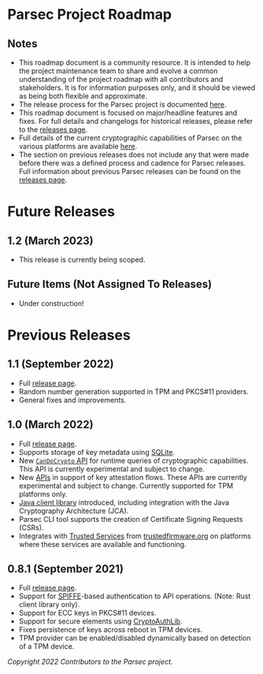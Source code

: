 # Parsec Project Roadmap

## Notes

- This roadmap document is a community resource. It is intended to help the project maintenance team
   to share and evolve a common understanding of the project roadmap with all contributors and
   stakeholders. It is for information purposes only, and it should be viewed as being both flexible
   and approximate.
- The release process for the Parsec project is documented
   [here](https://parallaxsecond.github.io/parsec-book/contributing/release_process.html).
- This roadmap document is focused on major/headline features and fixes. For full details and
   changelogs for historical releases, please refer to the [releases
   page](https://github.com/parallaxsecond/parsec/releases).
- Full details of the current cryptographic capabilities of Parsec on the various platforms are
   available
   [here](https://parallaxsecond.github.io/parsec-book/parsec_client/operations/service_api_coverage.html).
- The section on previous releases does not include any that were made before there was a defined
   process and cadence for Parsec releases. Full information about previous Parsec releases can be
   found on the [releases page](https://github.com/parallaxsecond/parsec/releases).

# Future Releases

## 1.2 (March 2023)

- This release is currently being scoped.

## Future Items (Not Assigned To Releases)

- Under construction!

# Previous Releases

## 1.1 (September 2022)

- Full [release page](https://github.com/parallaxsecond/parsec/releases/tag/1.1.0).
- Random number generation supported in TPM and PKCS#11 providers.
- General fixes and improvements.

## 1.0 (March 2022)

- Full [release page](https://github.com/parallaxsecond/parsec/releases/tag/1.0.0).
- Supports storage of key metadata using [SQLite](https://www.sqlite.org/index.html).
- New [`CanDoCrypto`
   API](https://parallaxsecond.github.io/parsec-book/parsec_client/operations/can_do_crypto.html)
   for runtime queries of cryptographic capabilities. This API is currently experimental and subject
   to change.
- New [APIs](https://parallaxsecond.github.io/parsec-book/parsec_client/operations/attest_key.html)
   in support of key attestation flows. These APIs are currently experimental and subject to change.
   Currently supported for TPM platforms only.
- [Java client library](https://github.com/parallaxsecond/parsec-client-java) introduced, including
   integration with the Java Cryptography Architecture (JCA).
- Parsec CLI tool supports the creation of Certificate Signing Requests (CSRs).
- Integrates with [Trusted Services](https://www.trustedfirmware.org/projects/trusted-services/)
   from [trustedfirmware.org](https://www.trustedfirmware.org) on platforms where these services are
   available and functioning.

## 0.8.1 (September 2021)

- Full [release page](https://github.com/parallaxsecond/parsec/releases/tag/0.8.1).
- Support for [SPIFFE](https://spiffe.io)-based authentication to API operations. (Note: Rust client
   library only).
- Support for ECC keys in PKCS#11 devices.
- Support for secure elements using [CryptoAuthLib](https://github.com/MicrochipTech/cryptoauthlib).
- Fixes persistence of keys across reboot in TPM devices.
- TPM provider can be enabled/disabled dynamically based on detection of a TPM device.

*Copyright 2022 Contributors to the Parsec project.*
